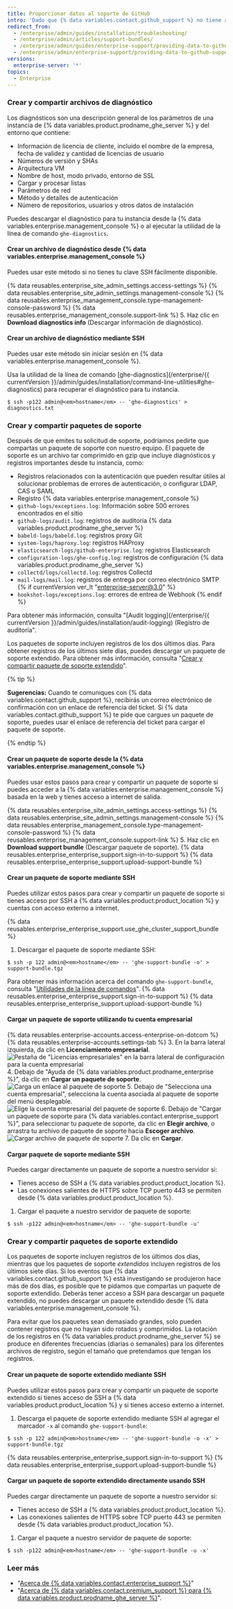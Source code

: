 ```yaml
---
title: Proporcionar datos al soporte de GitHub
intro: 'Dado que {% data variables.contact.github_support %} no tiene acceso a tu entorno, te solicitaremos información adicional.'
redirect_from:
  - /enterprise/admin/guides/installation/troubleshooting/
  - /enterprise/admin/articles/support-bundles/
  - /enterprise/admin/guides/enterprise-support/providing-data-to-github-enterprise-support/
  - /enterprise/admin/enterprise-support/providing-data-to-github-support
versions:
  enterprise-server: '*'
topics:
  - Enterprise
---
```


### Crear y compartir archivos de diagnóstico

Los diagnósticos son una descripción general de los parámetros de una instancia de {% data variables.product.prodname_ghe_server %} y del entorno que contiene:

- Información de licencia de cliente, incluido el nombre de la empresa, fecha de validez y cantidad de licencias de usuario
- Números de versión y SHAs
- Arquitectura VM
- Nombre de host, modo privado, entorno de SSL
- Cargar y procesar listas
- Parámetros de red
- Método y detalles de autenticación
- Número de repositorios, usuarios y otros datos de instalación

Puedes descargar el diagnóstico para tu instancia desde la {% data variables.enterprise.management_console %} o al ejecutar la utilidad de la línea de comando `ghe-diagnostics`.

#### Crear un archivo de diagnóstico desde {% data variables.enterprise.management_console %}

Puedes usar este método si no tienes tu clave SSH fácilmente disponible.

{% data reusables.enterprise_site_admin_settings.access-settings %}
{% data reusables.enterprise_site_admin_settings.management-console %}
{% data reusables.enterprise_management_console.type-management-console-password %}
{% data reusables.enterprise_management_console.support-link %}
5. Haz clic en **Download diagnostics info** (Descargar información de diagnóstico).

#### Crear un archivo de diagnóstico mediante SSH

Puedes usar este método sin iniciar sesión en {% data variables.enterprise.management_console %}.

Usa la utilidad de la línea de comando [ghe-diagnostics](/enterprise/{{ currentVersion }}/admin/guides/installation/command-line-utilities#ghe-diagnostics) para recuperar el diagnóstico para tu instancia.

```shell
$ ssh -p122 admin@<em>hostname</em> -- 'ghe-diagnostics' > diagnostics.txt
```

### Crear y compartir paquetes de soporte

Después de que emites tu solicitud de soporte, podríamos pedirte que compartas un paquete de soporte con nuestro equipo. El paquete de soporte es un archivo tar comprimido en gzip que incluye diagnósticos y registros importantes desde tu instancia, como:

- Registros relacionados con la autenticación que pueden resultar útiles al solucionar problemas de errores de autenticación, o configurar LDAP, CAS o SAML
- Registro {% data variables.enterprise.management_console %}
- `github-logs/exceptions.log`: Información sobre 500 errores encontrados en el sitio
- `github-logs/audit.log`: registros de auditoría {% data variables.product.prodname_ghe_server %}
- `babeld-logs/babeld.log`: registros proxy Git
- `system-logs/haproxy.log`: registros HAProxy
- `elasticsearch-logs/github-enterprise.log`: registros Elasticsearch
- `configuration-logs/ghe-config.log`: registros de configuración {% data variables.product.prodname_ghe_server %}
- `collectd/logs/collectd.log`: registros Collectd
- `mail-logs/mail.log`: registros de entrega por correo electrónico SMTP
{% if currentVersion ver_lt "enterprise-server@3.0" %}
- `hookshot-logs/exceptions.log`: errores de entrea de Webhook
{% endif %}

Para obtener más información, consulta "[Audit logging](/enterprise/{{ currentVersion }}/admin/guides/installation/audit-logging) (Registro de auditoría".

Los paquetes de soporte incluyen registros de los dos últimos días. Para obtener registros de los últimos siete días, puedes descargar un paquete de soporte extendido. Para obtener más información, consulta "[Crear y compartir paquete de soporte extendido](#creating-and-sharing-extended-support-bundles)".

{% tip %}

**Sugerencias:** Cuando te comuniques con {% data variables.contact.github_support %}, recibirás un correo electrónico de confirmación con un enlace de referencia del ticket. Si {% data variables.contact.github_support %} te pide que cargues un paquete de soporte, puedes usar el enlace de referencia del ticket para cargar el paquete de soporte.

{% endtip %}

#### Crear un paquete de soporte desde la {% data variables.enterprise.management_console %}

Puedes usar estos pasos para crear y compartir un paquete de soporte si puedes acceder a la {% data variables.enterprise.management_console %} basada en la web y tienes acceso a internet de salida.

{% data reusables.enterprise_site_admin_settings.access-settings %}
{% data reusables.enterprise_site_admin_settings.management-console %}
{% data reusables.enterprise_management_console.type-management-console-password %}
{% data reusables.enterprise_management_console.support-link %}
5. Haz clic en **Download support bundle** (Descargar paquete de soporte).
{% data reusables.enterprise_enterprise_support.sign-in-to-support %}
{% data reusables.enterprise_enterprise_support.upload-support-bundle %}

#### Crear un paquete de soporte mediante SSH

Puedes utilizar estos pasos para crear y compartir un paquete de soporte si tienes acceso por SSH a {% data variables.product.product_location %} y cuentas con acceso externo a internet.

{% data reusables.enterprise_enterprise_support.use_ghe_cluster_support_bundle %}

1. Descargar el paquete de soporte mediante SSH:
  ```shell
  $ ssh -p 122 admin@<em>hostname</em> -- 'ghe-support-bundle -o' > support-bundle.tgz
  ```
  Para obtener más información acerca del comando `ghe-support-bundle`, consulta "[Utilidades de la línea de comandos](/enterprise/admin/guides/installation/command-line-utilities#ghe-support-bundle)".
{% data reusables.enterprise_enterprise_support.sign-in-to-support %}
{% data reusables.enterprise_enterprise_support.upload-support-bundle %}

#### Cargar un paquete de soporte utilizando tu cuenta empresarial

{% data reusables.enterprise-accounts.access-enterprise-on-dotcom %}
{% data reusables.enterprise-accounts.settings-tab %}
3. En la barra lateral izquierda, da clic en **Licenciamiento empresarial**. ![Pestaña de "Licencias empresariales" en la barra lateral de configuración para la cuenta empresarial](/assets/images/help/enterprises/enterprise-licensing-tab.png)
4. Debajo de "Ayuda de {% data variables.product.prodname_enterprise %}", da clic en **Cargar un paquete de soporte**. ![Carga un enlace al paquete de soporte](/assets/images/enterprise/support/upload-support-bundle.png)
5. Debajo de "Selecciona una cuenta empresarial", selecciona la cuenta asociada al paquete de soporte del menú desplegable. ![Elige la cuenta empresarial del paquete de soporte](/assets/images/enterprise/support/support-bundle-account.png)
6. Debajo de "Cargar un paquete de soporte para {% data variables.contact.enterprise_support %}", para seleccionar tu paquete de soporte, da clic en **Elegir archivo**, o arrastra tu archivo de paquete de soporte hacia **Escoger archivo**. ![Cargar archivo de paquete de soporte](/assets/images/enterprise/support/choose-support-bundle-file.png)
7. Da clic en **Cargar**.

#### Cargar paquete de soporte mediante SSH

Puedes cargar directamente un paquete de soporte a nuestro servidor si:
- Tienes acceso de SSH a {% data variables.product.product_location %}.
- Las conexiones salientes de HTTPS sobre TCP puerto 443 se permiten desde {% data variables.product.product_location %}.

1. Cargar el paquete a nuestro servidor de paquete de soporte:
  ```shell
  $ ssh -p122 admin@<em>hostname</em> -- 'ghe-support-bundle -u'
  ```

### Crear y compartir paquetes de soporte extendido

Los paquetes de soporte incluyen registros de los últimos dos días, mientras que los paquetes de soporte _extendidos_ incluyen registros de los últimos siete días. Si los eventos que {% data variables.contact.github_support %} está investigando se produjeron hace más de dos días, es posible que te pidamos que compartas un paquete de soporte extendido. Deberás tener acceso a SSH para descargar un paquete extendido, no puedes descargar un paquete extendido desde {% data variables.enterprise.management_console %}.

Para evitar que los paquetes sean demasiado grandes, solo pueden contener registros que no hayan sido rotados y comprimidos. La rotación de los registros en {% data variables.product.prodname_ghe_server %} se produce en diferentes frecuencias (diarias o semanales) para los diferentes archivos de registro, según el tamaño que pretendamos que tengan los registros.

#### Crear un paquete de soporte extendido mediante SSH

Puedes utilizar estos pasos para crear y compartir un paquete de soporte extendido si tienes acceso de SSH a {% data variables.product.product_location %} y si tienes acceso externo a internet.

1. Descarga el paquete de soporte extendido mediante SSH al agregar el marcador `-x` al comando `ghe-support-bundle`:
  ```shell
  $ ssh -p 122 admin@<em>hostname</em> -- 'ghe-support-bundle -o -x' > support-bundle.tgz
  ```
{% data reusables.enterprise_enterprise_support.sign-in-to-support %}
{% data reusables.enterprise_enterprise_support.upload-support-bundle %}

#### Cargar un paquete de soporte extendido directamente usando SSH

Puedes cargar directamente un paquete de soporte a nuestro servidor si:
- Tienes acceso de SSH a {% data variables.product.product_location %}.
- Las conexiones salientes de HTTPS sobre TCP puerto 443 se permiten desde {% data variables.product.product_location %}.

1. Cargar el paquete a nuestro servidor de paquete de soporte:
  ```shell
  $ ssh -p122 admin@<em>hostname</em> -- 'ghe-support-bundle -u -x'
  ```

### Leer más

- "[Acerca de {% data variables.contact.enterprise_support %}](/enterprise/admin/guides/enterprise-support/about-github-enterprise-support)"
- "[Acerca de {% data variables.contact.premium_support %} para {% data variables.product.prodname_ghe_server %}](/enterprise/admin/guides/enterprise-support/about-github-premium-support-for-github-enterprise-server)".
